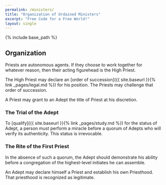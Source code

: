 ```yaml
---
permalink: /ministers/
title: "Organization of Ordained Ministers"
excerpt: "Free Code for a Free World!"
layout: single
---
```


{% include base_path %}

## Organization

Priests are autonomous agents.
If they choose to work together for whatever reason,
then their acting figurehead is the High Priest.

The High Priest may declare an [order of succession]({{ site.baseurl }}{% link _pages/legal.md %}) for his position.
The Priests may challenge that order of succession.

A Priest may grant to an Adept the title of Priest at his discretion.


### The Trial of the Adept

To [qualify]({{ site.baseurl }}{% link _pages/study.md %}) for the status of Adept,
a person must perform a miracle before a quorum of Adepts who will verify its authenticity.
This status is irrevocable.

### The Rite of the First Priest

In the absence of such a quorum,
the Adept should demonstrate his ability before a congregation of the highest-level initiates he can assemble.

An Adept may declare himself a Priest and establish his own Priesthood.
That priesthood is recognized as legitimate.

